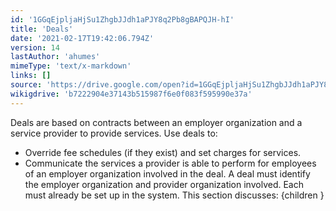 ```yaml
---
id: '1GGqEjpljaHjSu1ZhgbJJdh1aPJY8q2Pb8gBAPQJH-hI'
title: 'Deals'
date: '2021-02-17T19:42:06.794Z'
version: 14
lastAuthor: 'ahumes'
mimeType: 'text/x-markdown'
links: []
source: 'https://drive.google.com/open?id=1GGqEjpljaHjSu1ZhgbJJdh1aPJY8q2Pb8gBAPQJH-hI'
wikigdrive: 'b7222904e37143b515987f6e0f083f595990e37a'
---
```

Deals are based on contracts between an employer organization and a service provider to provide services. Use deals to:
* Override fee schedules (if they exist) and set charges for services.
* Communicate the services a provider is able to perform for employees of an employer organization involved in the deal.
A deal must identify the employer organization and provider organization involved. Each must already be set up in the system.
This section discusses:
{children }
